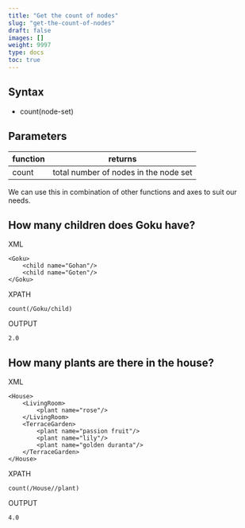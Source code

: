 ```yaml
---
title: "Get the count of nodes"
slug: "get-the-count-of-nodes"
draft: false
images: []
weight: 9997
type: docs
toc: true
---
```


## Syntax
 - count(node-set)



## Parameters
| function | returns |
| ------ | ------ |
| count   | total number of nodes in the node set   |

We can use this in combination of other functions and axes to suit our needs.

## How many children does Goku have?
XML

    <Goku>
        <child name="Gohan"/>
        <child name="Goten"/>
    </Goku>

XPATH

    count(/Goku/child)

OUTPUT

    2.0

## How many plants are there in the house?
XML

    <House>
        <LivingRoom>
            <plant name="rose"/>
        </LivingRoom>
        <TerraceGarden>
            <plant name="passion fruit"/>
            <plant name="lily"/>
            <plant name="golden duranta"/>
        </TerraceGarden>
    </House>

XPATH

    count(/House//plant)

OUTPUT

    4.0

